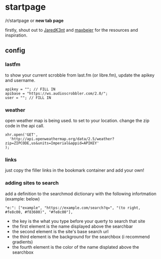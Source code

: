 # startpage
/r/startpage or **new tab page**

firstly, shout out to [JaredK3nt](https://github.com/Jaredk3nt/homepage) and [maxbeier](https://github.com/maxbeier/text-spinners) for the resources and inspiration.

## config

### lastfm
to show your current scrobble from last.fm (or libre.fm), update the apikey and username.
  ```
  apikey = ""; // FILL IN
  apibase = "https://ws.audioscrobbler.com/2.0/";
  user = ""; // FILL IN
  ```
  
### weather

open weather map is being used. to set to your location. change the zip code in the api call.
```
xhr.open('GET',
  'http://api.openweathermap.org/data/2.5/weather?zip=ZIPCODE,us&units=Imperial&appid=APIKEY'
);
``` 

### links

just copy the filler links in the bookmark container and add your own!

### adding sites to search
add a definition to the searchmod dictionary with the following infortmation (example: below)
```
"e:": ["example", "https://example.com/search?q=", "(to right, #fe8c00, #f83600)", "#fe8c00"],
```

- the key is the what you type before your querty to search that site
- the first element is the name displayed above the searchbar
- the second element is the site's base search url
- the third element is the background for the searchbox (i recommend gradients)
- the fourth element is the color of the name displated above the searchbox
